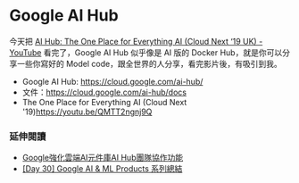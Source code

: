 # Google AI Hub

今天把 [AI Hub: The One Place for Everything AI (Cloud Next ‘19 UK) - YouTube](https://www.youtube.com/watch?v=CTjVtlxClck) 看完了，Google AI Hub 似乎像是 AI 版的 Docker Hub，就是你可以分享一些你寫好的 Model code，跟全世界的人分享，看完影片後，有吸引到我。

- Google AI Hub: <https://cloud.google.com/ai-hub/>
- 文件：<https://cloud.google.com/ai-hub/docs>
- The One Place for Everything AI (Cloud Next '19)<https://youtu.be/QMTT2ngnj9Q>

### 延伸閱讀

- [Google強化雲端AI元件庫AI Hub團隊協作功能](https://www.ithome.com.tw/news/132907)
- [[Day 30] Google AI & ML Products 系列總結](https://josephmg.github.io/blog/tags/%E9%90%B5%E4%BA%BA%E8%B3%BD/)
